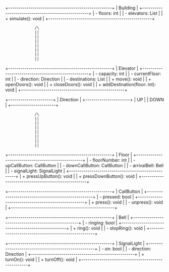 +---------------------------------------------------+
|                    Building                       |
+---------------------------------------------------+
| - floors: int                                      |
| - elevators: List<Elevator>                       |
| + simulate(): void                                 |
+---------------------------------------------------+

                 /\
                 ||
                 ||
                 ||
                 ||
                 ||
                 ||
                 ||

+---------------------------------------------------+
|                    Elevator                       |
+---------------------------------------------------+
| - capacity: int                                   |
| - currentFloor: int                               |
| - direction: Direction                            |
| - destinations: List<int>                         |
| + move(): void                                    |
| + openDoors(): void                               |
| + closeDoors(): void                              |
| + addDestination(floor: int): void                |
+---------------------------------------------------+

+----------------------+
|      Direction       |
+----------------------+
| UP                   |
| DOWN                 |
+----------------------+

                 /\
                 ||
                 ||
                 ||
                 ||
                 ||
                 ||
                 ||

+---------------------------------------------------+
|                     Floor                         |
+---------------------------------------------------+
| - floorNumber: int                                |
| - upCallButton: CallButton                        |
| - downCallButton: CallButton                      |
| - arrivalBell: Bell                               |
| - signalLight: SignalLight                        |
+---------------------------------------------------+
| + pressUpButton(): void                           |
| + pressDownButton(): void                         |
+---------------------------------------------------+

+---------------------------------------------------+
|                   CallButton                      |
+---------------------------------------------------+
| - pressed: bool                                   |
+---------------------------------------------------+
| + press(): void                                   |
| - unpress(): void                                 |
+---------------------------------------------------+

+---------------------------------------------------+
|                      Bell                         |
+---------------------------------------------------+
| - ringing: bool                                   |
+---------------------------------------------------+
| + ring(): void                                    |
| - stopRing(): void                                |
+---------------------------------------------------+

+---------------------------------------------------+
|                 SignalLight                       |
+---------------------------------------------------+
| - on: bool                                        |
| - direction: Direction                            |
+---------------------------------------------------+
| + turnOn(): void                                  |
| + turnOff(): void                                 |
+---------------------------------------------------+
